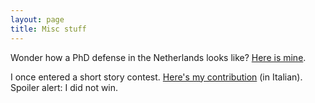 ```yaml
---
layout: page
title: Misc stuff
---
```


Wonder how a PhD defense in the Netherlands looks like? [Here is mine](/defense).

I once entered a short story contest. [Here's my contribution](/misc/Shut/down.pdf) (in Italian). Spoiler alert: I did not win.

